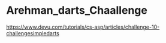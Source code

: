 # Arehman_darts_Chaallenge
https://www.devu.com/tutorials/cs-asp/articles/challenge-10-challengesimpledarts
